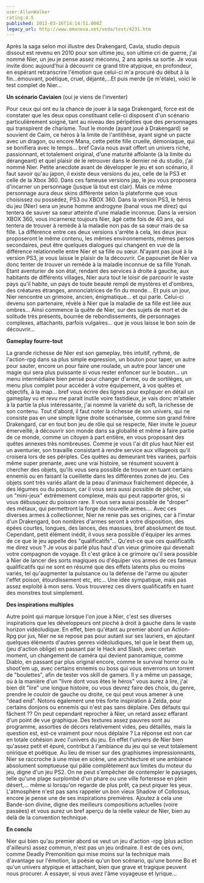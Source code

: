 ```yaml
---
user:AllenWalker
rating:4.5
published: 2012-03-16T14:14:51.000Z
legacy_url: http://www.emunova.net/veda/test/4231.htm
---
```

Après la saga selon moi illustre des Drakengard, Cavia, studio depuis dissout est revenu en 2010 pour son ultime jeu, son ultime cri de guerre, j'ai nommé Nier, un jeu je pense assez méconnu, 2 ans après sa sortie. Je vous invite donc aujourd'hui à découvrir ce grand titre atypique, en profondeur, en espérant retranscrire l'émotion que celui-ci m'a procuré du début à la fin...émouvant, poétique, cruel, déjanté,...Et puis merde (je m'étale), voici le test complet de Nier...   

  

**Un scénario Caviaien** (oui je viens de l'inventer)  

  

Pour ceux qui ont eu la chance de jouer à la saga Drakengard, force est de constater que les deux opus constituant celle-ci disposent d'un scénario particulièrement soigné, tant au niveau des péripéties que des personnages qui transpirent de charisme. Tout le monde (ayant joué à Drakengard) se souvient de Caim, ce héros à la limite de l'antithèse, ayant signé un pacte avec un dragon, ou encore Mana, cette petite fille cruelle, démoniaque, qui se bonifiera avec le temps... bref Cavia nous avait offert un univers riche, passionnant, et totalement original, d'une maturité affolante (à la limite du dérangeant) et quel plaisir de le retrouver dans le dernier né du studio, j'ai nommé Nier. Petite anecdote avant de développer le jeu et son scénario, il faut savoir qu'au japon, il existe deux versions du jeu, celle de la PS3 et celle de la Xbox 360\. Dans ces fameuse versions jap, le jeu vous proposera d'incarner un personnage (jusque là tout est clair). Mais ce même personnage aura deux skins différente selon la plateforme que vous choisissez ou possédez, PS3 ou XBOX 360\. Dans la version PS3, le héros du jeu (Nier) sera un jeune homme androgyne (banal vous me direz) qui tentera de sauver sa sœur atteinte d'une maladie inconnue. Dans la version XBOX 360, vous incarnerez toujours Nier, âgé cette fois de 40 ans, qui tentera de trouver à remède à la maladie non pas de sa sœur mais de sa fille. La différence entre ces deux versions s'arrête à cela, les deux jeux proposeront le même contenu, les mêmes environnements, mêmes persos secondaires, peut être quelques dialogues qui changent en vue de la différence relationnelle entre Nier et sa fille ou sœur. N'ayant pas joué à la version PS3, je vous laisse le plaisir de la découvrir. Ce papounet de Nier va donc tenter de trouver un remède à la maladie inconnue de sa fille Yonah. Etant aventurier de son état, rendant des services à droite à gauche, aux habitants de différents villages, Nier aura tout le loisir de parcourir le vaste pays qu'il habite, un pays de toute beauté rempli de mystères et d'ombres, des créatures étranges, annonciatrices de fin du monde... Et puis un jour, Nier rencontre un grimoire, ancien, énigmatique... et qui parle. Celui-ci devenu son partenaire, révèle à Nier que la maladie de sa fille est liée aux ombres... Ainsi commence la quête de Nier, sur des sujets de mort et de solitude très présents, bourrée de rebondissements, de personnages complexes, attachants, parfois vulgaires... que je vous laisse le bon soin de découvrir...   

  

**Gameplay fourre-tout**  

  

La grande richesse de Nier est son gameplay, très intuitif, rythmé, de l'action-rpg dans sa plus simple expression, un bouton pour taper, un autre pour sauter, encore un pour faire une roulade, un autre pour lancer une magie qui sera plus puissante si vous rester enfoncer sur le bouton... un menu intermédiaire bien pensé pour changer d'arme, ou de sortilèges, un menu plus complet pour accéder à votre équipement, à vos quêtes et objectifs, à la map... bref vous écrire des lignes pour expliquer en détail un gameplay vu et revu me parait inutile voire fastidieux, je vais donc m'atteler à la partie la plus intéressante, j'ai nommé la variété du soft, la richesse de son contenu. Tout d'abord, il faut noter la richesse de son univers, qui ne consiste pas en une simple ligne droite scénarisée, comme son grand frère Drakengard, car en tout bon jeu de rôle qui se respecte, Nier invite le joueur émerveillé, à découvrir son monde dans sa globalité et même à faire partie de ce monde, comme un citoyen à part entière, en vous proposant des quêtes annexes très nombreuses. Comme je vous l'ai dit plus haut Nier est un aventurier, son travaille consistant à rendre service aux villageois qu'il croisera lors de ses périples. Ces quêtes au demeurant très variées, parfois même super prenante, avec une vrai histoire, se résument souvent à chercher des objets, qu'ils vous sera possible de trouver en tuant certains ennemis ou en faisant la cueillette dans les différentes zones de jeu. Ces objets sont très variés allant de la peau d'animaux fraichement dépecée, à des légumes ou du poisson, car il vous sera aussi possible de pêcher, via un "mini-jeux" extrêmement complexe, mais qui peut rapporter gros, si vous débusquez du poisson rare. Il vous sera aussi possible de "droper" des métaux, qui permettront la forge de nouvelle armes.... Avec ces diverses armes à collectionner, Nier ne renie pas ses origines, car à l'instar d'un Drakengard, bon nombres d'armes seront à votre disposition, des épées courtes, longues, des lances, des massues, bref absolument de tout. Cependant, petit élément inédit, il vous sera possible d'équiper les armes de ce que le jeu appelle des "qualificatifs"... Qu'est-ce que ces qualificatifs me direz vous ? Je vous ai parlé plus haut d'un vieux grimoire qui devenait votre compagnon de voyage. Et c'est grâce à ce grimoire qu'il sera possible à Nier de lancer des sorts magiques ou d'équiper vos armes de ces fameux qualificatifs qui ne sont en résumé que des effets latents plus ou moins variés, tel qu'augmenter la puissance ou la défense de l'arme ou ajouter l'effet poison, étourdissement etc, etc... Une idée sympatique, mais pas assez exploité à mon sens. Vous trouverez ces divers qualificatifs en tuant des monstres tout simplement.   

  

**Des inspirations multiples**   

  

Autre point qui marque lorsque l'on joue à Nier, c'est ses diverses inspirations que les développeurs ont pioché à droit à gauche dans le vaste horizon vidéoludique. En effet, bien qu'étant au premier abord un Action-Rpg pur jus, Nier ne se repose pas pour autant sur ses lauriers, en ajoutant quelques éléments d'autres genres vidéoludiques, tel que le beat them up, (jeu d'action oblige) en passant par le Hack and Slash, avec certain moment, un changement de caméra qui devient panoramique, comme Diablo, en passant par plus original encore, comme le survival horror ou le shoot'em up, avec certains ennemis ou boss qui vous enverrons un torrent de "boulettes", afin de tester vos skill de gamers. Il y a même un passage, où à la manière d'un "livre dont vous êtes le héros" vous aurez à lire, j'ai bien dit "lire" une longue histoire, ou vous devrez faire des choix, du genre, prendre le couloir de gauche ou droite, ce qui peut vous amener à une "dead end". Notons également une très forte inspiration à Zelda, pour certains donjons ou ennemis qui n'est pas sans déplaire. Des défauts qui fâchent ?? On peut cependant reprocher à Nier, un retard assez effarant d'un point de vue graphique. Des textures assez pauvres sont au programme, assorties de décors relativement vides, peu détaillés, mais la question est, est-ce vraiment pour nous déplaire ? La réponse est non car en totale cohésion avec l'univers du jeu. En effet l'univers de Nier bien qu'assez petit et épuré, contribut à l'ambiance du jeu qui se veut totalement onirique et poétique. Au lieu de miser sur des graphismes impressionnants, Nier se raccroche à une mise en scène, une architecture et une ambiance absolument somptueuse qui pâlie complètement aux limites du moteur du jeu, digne d'un jeu PS2\. On ne peut s'empêcher de contempler le paysages, telle qu'une plage surplombé d'un phare ou une ville forteresse en plein désert,... même si lorsqu'on regarde de plus prêt, ça peut piquer les yeux. L'atmosphère n'est pas sans rappeler un bon vieux Shadow of Collossus, encore je pense une de ses inspirations premières. Ajoutez à cela une Bande-son divine, digne des meilleurs compositions actuelles (voire passées) et vous aurez un bref aperçu de la réelle valeur de Nier, bien au delà de la convention technique.  

  

**En conclu**   

  

Nier qui bien qu'au premier abord se veut un jeu d'action -rpg (plus action d'ailleurs) assez commun, n'est pas un jeu ordinaire. Il est de ces ovni, comme Deadly Premonition qui mise moins sur la technique mais d'avantage sur l'émotion, la poésie qu'un bon scénario, qu'une bonne Bo et qu'un univers atypique et attachant, bien que grave et tragique peuvent nous procurer. A essayer, si vous avez l'âme voyageuse et lyrique...